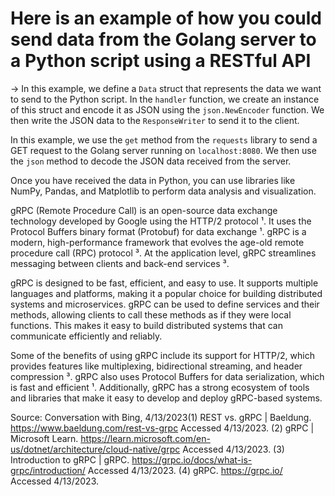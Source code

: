 # Here is an example of how you could send data from the Golang server to a Python script using a RESTful API

-> In this example, we define a `Data` struct that represents the data we want to send to the Python script. In the `handler` function, we create an instance of this struct and encode it as JSON using the `json.NewEncoder` function. We then write the JSON data to the `ResponseWriter` to send it to the client.


In this example, we use the `get` method from the `requests` library to send a GET request to the Golang server running on `localhost:8080`. We then use the `json` method to decode the JSON data received from the server.

Once you have received the data in Python, you can use libraries like NumPy, Pandas, and Matplotlib to perform data analysis and visualization.

gRPC (Remote Procedure Call) is an open-source data exchange technology developed by Google using the HTTP/2 protocol ¹. It uses the Protocol Buffers binary format (Protobuf) for data exchange ¹. gRPC is a modern, high-performance framework that evolves the age-old remote procedure call (RPC) protocol ³. At the application level, gRPC streamlines messaging between clients and back-end services ³.

gRPC is designed to be fast, efficient, and easy to use. It supports multiple languages and platforms, making it a popular choice for building distributed systems and microservices. gRPC can be used to define services and their methods, allowing clients to call these methods as if they were local functions. This makes it easy to build distributed systems that can communicate efficiently and reliably.

Some of the benefits of using gRPC include its support for HTTP/2, which provides features like multiplexing, bidirectional streaming, and header compression ³. gRPC also uses Protocol Buffers for data serialization, which is fast and efficient ¹. Additionally, gRPC has a strong ecosystem of tools and libraries that make it easy to develop and deploy gRPC-based systems.

Source: Conversation with Bing, 4/13/2023(1) REST vs. gRPC | Baeldung. https://www.baeldung.com/rest-vs-grpc Accessed 4/13/2023.
(2) gRPC | Microsoft Learn. https://learn.microsoft.com/en-us/dotnet/architecture/cloud-native/grpc Accessed 4/13/2023.
(3) Introduction to gRPC | gRPC. https://grpc.io/docs/what-is-grpc/introduction/ Accessed 4/13/2023.
(4) gRPC. https://grpc.io/ Accessed 4/13/2023.

